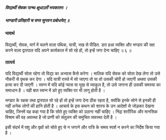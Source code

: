 ##### विद्यार्थी सेवकः पान्थः क्षुधाऽर्तो भयकातरः ।
##### भाण्डारी प्रतिहारी च सप्त सुप्तान प्रबोधयेत् ॥

#### भावार्थ

विद्यार्थी, सेवक, मार्ग में चलने वाला पथिक, यात्री, भख से पीडित. डरा हआ व्यक्ति और भण्डार की रक्षा करने वाला द्वारपाल यदि अपने कार्यकाल में सो रहे हों, तो इन्हें जगा देना चाहिए ॥ ६ ॥

#### तात्पर्य

यदि विद्यार्थी सोता रहेगा तो विद्या का अभ्यास कैसे करेगा । मालिक यदि सेवक को सोता देख लेगा तो उसे नौकरी से पृथक कर देगा । यदि यात्री रास्ते में सो जाएगा तो या तो उसकी चोरी हो जाएगी अथवा उसकी हत्या कर दी जाएगी । स्वप्न में यदि कोई प्यास या भूख से व्याकुल है, तो उसे जगाना ही उसकी समस्या का समाधान है । यही बात स्वप्न में डरे हुए व्यक्ति पर भी लागू होती है ।

भण्डार के रक्षक तथा द्वारपाल सो रहे हों तो इन्हें जगा देना ठीक रहता है, क्योंकि इनके सोने से इनकी ही नहीं अनेक लोगों की हानि होती है । आचार्य के इस कथन को शास्त्र के उन आदेशों से जोड़कर देखना चाहिए, जिनमें यह कहा गया है कि सोते हुए व्यक्ति को उठाना नहीं चाहिए । निंद्रा शारीरिक और मानसिक विश्राम की वह अवस्था है जो प्राणी को संतुलन की समुचित व्यवस्था देती है ।

इसी संदर्भ में पशु और वृक्षों को सोते हुए से न जगाने और रात्रि के समय स्पर्श न करने का निर्देश किया गया है ।